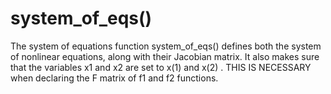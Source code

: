 # system_of_eqs()
The system of equations function system_of_eqs() defines both the system of nonlinear equations, along with their Jacobian matrix.
It also makes sure that the variables x1 and x2 are set to x(1) and x(2) . THIS IS NECESSARY when declaring the F matrix of f1 and f2 functions.
